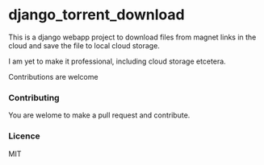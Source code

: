 
# django_torrent_download

This is a django webapp project to download files from magnet links in the cloud and save the file to local cloud storage.

I am yet to make it professional, including cloud storage etcetera.

Contributions are welcome

### Contributing

You are welome to make a pull request and contribute.

### Licence

MIT
